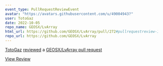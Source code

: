 ```yaml
---
event_type: PullRequestReviewEvent
avatar: "https://avatars.githubusercontent.com/u/49004943?"
user: TotoGaz
date: 2022-10-05
repo_name: GEOSX/LvArray
html_url: https://github.com/GEOSX/LvArray/pull/272#pullrequestreview-1130742704
repo_url: https://github.com/GEOSX/LvArray
---
```


<a href='https://github.com/TotoGaz' target='_blank'>TotoGaz</a> <a href='https://github.com/GEOSX/LvArray/pull/272#pullrequestreview-1130742704' target='_blank'>reviewed</a> a <a href='https://github.com/GEOSX/LvArray/pull/272' target='_blank'>GEOSX/LvArray pull request</a>

<small></small>

<a href='https://github.com/GEOSX/LvArray/pull/272#pullrequestreview-1130742704' target='_blank'>View Review</a>